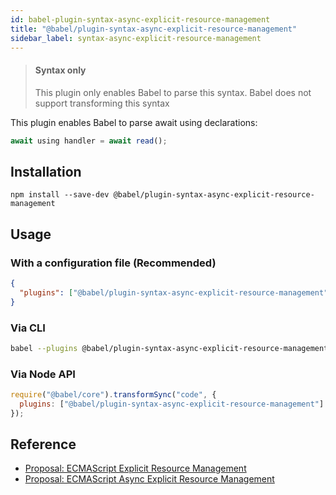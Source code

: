 ```yaml
---
id: babel-plugin-syntax-async-explicit-resource-management
title: "@babel/plugin-syntax-async-explicit-resource-management"
sidebar_label: syntax-async-explicit-resource-management
---
```


> #### Syntax only
>
> This plugin only enables Babel to parse this syntax. Babel does not support transforming this syntax

This plugin enables Babel to parse await using declarations:

```js title="JavaScript"
await using handler = await read();
```

## Installation

```shell npm2yarn
npm install --save-dev @babel/plugin-syntax-async-explicit-resource-management
```

## Usage

### With a configuration file (Recommended)

```json title="babel.config.json"
{
  "plugins": ["@babel/plugin-syntax-async-explicit-resource-management"]
}
```

### Via CLI

```sh title="Shell"
babel --plugins @babel/plugin-syntax-async-explicit-resource-management script.js
```

### Via Node API

```js title="JavaScript"
require("@babel/core").transformSync("code", {
  plugins: ["@babel/plugin-syntax-async-explicit-resource-management"]
});
```

## Reference
- [Proposal: ECMAScript Explicit Resource Management](https://github.com/tc39/proposal-explicit-resource-management)
- [Proposal: ECMAScript Async Explicit Resource Management](https://github.com/tc39/proposal-async-explicit-resource-management)
